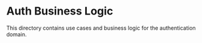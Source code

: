 # Auth Business Logic

This directory contains use cases and business logic for the authentication domain.